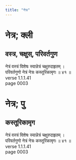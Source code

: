 ```yaml
---
title: "नेत्र"
---
```


# नेत्र; क्ली
## वस्त्र, चक्षुस्, परिवर्तगुण
नेत्रं वस्त्रं विशेषः स्यान्नेत्रं चक्षुरुदाहृतम् ।<br />परिवर्तगुणो नेत्रं नेत्रः कस्तूरिकामृगः ॥ ४१ ॥<br />verse 1.1.1.41<br />page 0003

# नेत्र; पु
## कस्तूरिकामृग
नेत्रं वस्त्रं विशेषः स्यान्नेत्रं चक्षुरुदाहृतम् ।<br />परिवर्तगुणो नेत्रं नेत्रः कस्तूरिकामृगः ॥ ४१ ॥<br />verse 1.1.1.41<br />page 0003

